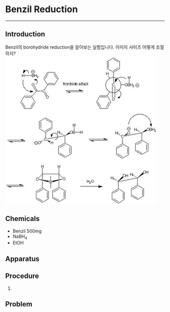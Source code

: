 # Benzil Reduction
* * *
## Introduction
Benzil의 borohydride reduction을 알아보는 실험입니다. 이미지 사이즈 어떻게 조절하지?
![Alt text](hydrobenzoinMechanism.JPG "Reaction Mechanism")

## Chemicals
+ Benzil 500mg
+ NaBH<sub>4</sub>
+ EtOH

## Apparatus

## Procedure
1. 
## Problem
